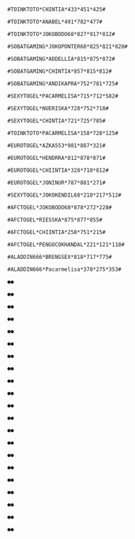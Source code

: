 ```
#TOINKTOTO*CHINTIA*433*451*425#
```

```
#TOINKTOTO*ANABEL*491*782*477#
```

```
#TOINKTOTO*JOKOBODO68*827*917*812#
```

```
#SOBATGAMING*JOKOPONTER68*825*821*828#
```

```
#SOBATGAMING*ADDELLIA*815*875*872#
```

```
#SOBATGAMING*CHINTIA*857*815*812#
```

```
#SOBATGAMING*ANDIKAPRA*752*781*725#
```

```
#SEXYTOGEL*PACARMELISA*715*712*582#
```

```
#SEXYTOGEL*NUERISKA*728*752*718#
```

```
#SEXYTOGEL*CHINTIA*721*725*785#
```

```
#TOINKTOTO*PACARMELISA*158*728*125#
```

```
#EUROTOGEL*AZKA553*981*887*321#
```

```
#EUROTOGEL*HENDRRA*812*878*871#
```

```
#EUROTOGEL*CHIINTIA*328*718*812#
```

```
#EUROTOGEL*JONINUR*787*881*271#
```

```
#SEXYTOGEL*JOKOKENDIL68*218*217*512#
```

```
#AFCTOGEL*JOKOBODO68*878*272*228#
```

```
#AFCTOGEL*RIESSKA*875*877*855#
```

```
#AFCTOGEL*CHIINTIA*258*751*215#
```

```
#AFCTOGEL*PENGOCOKHANDAL*221*121*118#
```

```
#ALADDIN666*BRENGSEX*818*717*775#
```

```
#ALADDIN666*Pacarmelisa*378*275*353# 
```

```
●●
```

```
●●
```

```
●●
```

```
●●
```

```
●●
```

```
●●
```

```
●●
```

```
●●
```

```
●●
```

```
●●
```

```
●●
```

```
●●
```

```
●●
```

```
●●
```

```
●●
```

```
●●
```

```
●●
```

```
●●
```

```
●●
```

```
●●
```

```
●●
```

